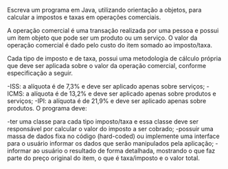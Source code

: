 Escreva um programa em Java, utilizando orientação a objetos, para calcular a impostos e taxas em operações comerciais.

A operação comercial é uma transação realizada por uma pessoa e possui um item objeto que pode ser um produto ou um serviço. O valor da operação comercial é dado pelo custo do item somado ao imposto/taxa.

Cada tipo de imposto e de taxa, possui uma metodologia de cálculo própria que deve ser aplicada sobre o valor da operação comercial, conforme especificação a seguir.

-ISS: a alíquota é de 7,3% e deve ser aplicado apenas sobre serviços;
-ICMS: a alíquota é de 13,2% e deve ser aplicado apenas sobre produtos e serviços;
-IPI: a alíquota é de 21,9% e deve ser aplicado apenas sobre produtos.
O programa deve:

-ter uma classe para cada tipo imposto/taxa e essa classe deve ser responsável por calcular o valor do imposto a ser cobrado;
-possuir uma massa de dados fixa no código (hard-coded) ou implemente uma interface para o usuário informar os dados que serão manipulados pela aplicação;
-informar ao usuário o resultado de forma detalhada, mostrando o que faz parte do preço original do item, o que é taxa/imposto e o valor total.
